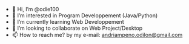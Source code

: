 - 👋 Hi, I’m @odie100
- 👀 I’m interested in Program Developpement (Java/Python)
- 🌱 I’m currently learning Web Developpement
- 💞️ I’m looking to collaborate on Web Project/Desktop 
- 📫 How to reach me? by my e-mail: andriampeno.odilon@gmail.com

<!---
odie100/odie100 is a ✨ special ✨ repository because its `README.md` (this file) appears on your GitHub profile.
You can click the Preview link to take a look at your changes.
--->
